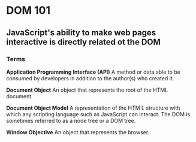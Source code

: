 # DOM 101
## JavaScript's ability to make web pages interactive is directly related ot the DOM

### Terms

**Application Programming Interface (API)**
A method or data able to be consumed by developers in addition to the author(s) who created it.


**Document Object**
An object that represents the root of the HTML document.



**Document Object Model**
A representation of the HTM L structure with which any scripting language such as JavaScript can interact. The DOM is sometimes referred to as a node tree or a DOM tree.


**Window Objective**
An object that represents the browser.